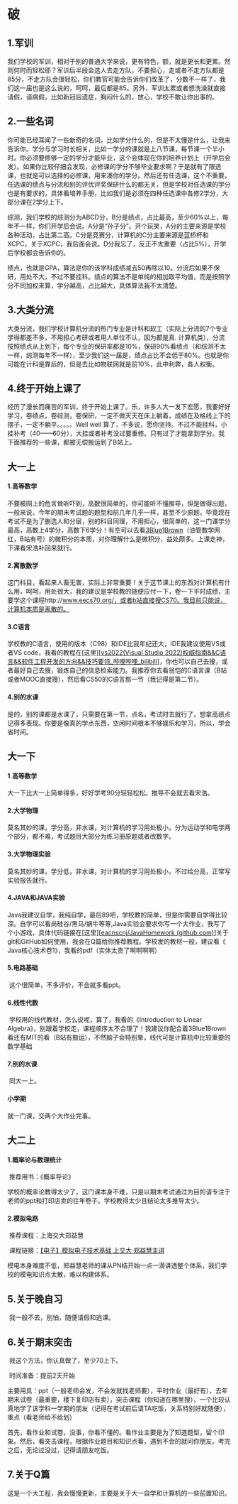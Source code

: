 # 破

## 1.军训

​	我们学校的军训，相对于别的普通大学来说，更有特色，额，就是更长和更累。然则何时而轻松耶？军训后半段会选人去走方队，不要担心，走或者不走方队都是85分，不走方队会很轻松，你们教官可能会告诉你们改革了，分数不一样了，我们这一届也是这么说的，呵呵，最后都是85。另外，军训太累或者想洗澡就直接请假，请病假，比如新冠后遗症，胸闷什么的，放心，学校不敢让你出事的。

## 2.一些名词

​	你可能已经耳闻了一些新奇的名词，比如学分什么的，但是不太懂是什么，让我来告诉你。学分与学习时长相关，比如一学分的课就是上八节课，每节课一个半小时。你必须要修够一定的学分才能毕业，这个会体现在你的培养计划上（开学后会发）。如果你比较仔细会发现，必修课的学分不够毕业要求啊？于是就有了限选课，也就是可以选择的必修课，用来凑你的学分。然后还有任选课，这个不重要，任选课的绩点与分流和别的评优评奖保研什么的都无关，但是学校对任选课的学分也是有要求的，具体看培养手册，比如我们是必须在四种任选课中各修2学分，大部分课在2学分上下。

​	综测，我们学校的综测分为ABCD分，B分是绩点，占比最高，至少60%以上，每年不一样，你们开学后会说。A分是“孙子分”。开个玩笑，A分的主要来源是学校各种活动，占比第二高。C分是竞赛分，计算机的C分主要来源是蓝桥杯和XCPC，关于XCPC，我后面会说。D分我忘了，反正不太重要（占比5%），开学后学校都会告诉你的。

​	绩点，也就是GPA，算法是你的该学科成绩减去50再除以10。分流后如果不保研，用处不大，不过不要挂科。绩点的算法不是单纯的相加取平均值，而是按照学分不同加权来算，学分越高，占比越大，具体算法我不太清楚。

## 3.大类分流

​    大类分流，我们学校计算机分流的热门专业是计科和软工（实际上分流的7个专业学得都差不多，不用担心考研或者用人单位不认，因为都是真. 计算机类），分流按照绩点从上到下，每个专业的保研率都是10%，保研90%看绩点（和综测不太一样，综测每年不一样），至少我们这一届是，绩点占比不会低于80%。也就是你可能在计科是靠后的，但是去比如物联网就是前10%，此中利弊，各人权衡。

## 4.终于开始上课了

​	经历了漫长而痛苦的军训，终于开始上课了。乐，许多人大一发下宏愿，我要好好学习，卷绩点，卷综测，卷保研，一定不做天天在床上躺着，成绩在及格线上下的摆子，一定不躺平。。。。。Well well 算了，不多说，愿你坚持。不过不能挂科，小挂补考（40——60分），大挂或者补考没过要重修。只有过了才能拿到学分。我下面推荐的一些课，都被无偿搬运到了B站上。

## 																							大一上

####     1.高等数学

​		不要被网上的危言耸听吓到，高数很简单的，你可能听不懂推导，但是做得出题，一般来说，今年的期末考试题的题型和前几年几乎一样，甚至不少原题，毕竟现在考试不是为了删选人和分层，别的科目同理，不用担心，很简单的，这一门课学分最高，高数上4学分，高数下6学分！有空可以去看[3Blue1Brown](https://space.bilibili.com/88461692/)（油管数学网红，B站有号）的微积分的本质，对你理解什么是微积分，益处颇多。上课走神，下课看宋浩补回来就行。

#### 	2.离散数学

​		这门科目，看起来人畜无害，实际上非常重要！关于这节课上的东西对计算机有什么用，呵呵，用处很大，我的建议是学校教的随便应付一下，卷一下平时成绩，主要学这个课程http://www.eecs70.org/，或者b站直接搜CS70。我目前只能说，计算机本质是离散的。

#### 	3.C语言

​		学校教的C语言，使用的版本（C98）和IDE比我年纪还大，IDE我建议使用VS或者VS code，我看的教程在[这里][[vs2022(Visual Studio 2022)权威指南&&C语言&&软件工程开发的方向&&技巧要领_哔哩哔哩_bilibili](https://www.bilibili.com/video/BV1Xt411g7jT/?spm_id_from=333.999.0.0&vd_source=fd7c48bc1fba0b13fb26b253475a99ca)]，你也可以自己去搜，或者最好自己去搜，锻炼自己的信息检索能力。我推荐你去看翁恺的C语言课（B站或者MOOC直接搜），然后看CS50的C语言那一节（我记得是第二节）。

#### 	4.别的水课

​		是的，别的课都是水课了，只需要在第一节，点名，考试时去就行了，想拿高绩点记得多表现。你要是像真的学点东西，空闲时间根本不够娱乐和学习，所以，学会省时间。

## 																					大一下

#### 	1.高等数学

​		大一下比大一上简单得多，好好学考90分轻轻松松。推导不会就去看宋浩。

#### 	2.大学物理

​		莫名其妙的课，学分高，非水课，对计算机的学习用处极小，分为运动学和电学两个部分，都不难，考试题目大部分为练习册原题或者改数字。

#### 	3.大学物理实验

​		莫名其妙的课，学分低，非水课，对计算机的学习用处极小，不过给分高，正常写实验报告就行。

#### 	4.JAVA和JAVA实验

​		Java我建议自学，我纯自学，最后89吧，学校教的简单，但是你需要自学得比较深。自学可以看尚硅谷/黑马/蜗牛等等,Java实验会要求你写一个大作业，我写了个小游戏，具体代码链接在[这里][[eacnscnj/JavaHomework (github.com)](https://github.com/eacnscnj/JavaHomework)]关于git和GitHub如何使用，我会在Q篇给你推荐教程。学校发的教材一般，建议看《 Java核心技术卷1》，我看的pdf（实体太贵了啊啊啊啊）

#### 	5.电路基础

​		这个很简单，不多评价，不会就多看ppt。

#### 	6.线性代数

​		学校用的线代教材，怎么说呢，算了，我看的《Introduction to Linear Algebra》，别跟着学校走，课程顺序太不合理了！我建议你配合着3Blue1Brown看还有MIT的看（B站有搬运），不然脑子会特别晕，线代可是计算机中比较重要的数学基础

#### 	7.别的水课

​		同大一上。

#### 																								小学期

就一门课，交两个大作业完事。

## 大二上

#### 1.概率论与数理统计

​		推荐用书：《概率导论》

​		学校的概率论教得太少了，这门课本身不难，只是以期末考试通过为目的请专注于老师的ppt和打印店卖的往年卷子。学校教得太少且结论太多推导太少。

#### 2.模拟电路

​		推荐课程：上海交大郑益慧

​		课程链接：[【电子】模拟电子技术基础 上交大 郑益慧主讲](https://www.bilibili.com/video/BV1Gt411b7Zq/?spm_id_from=333.337.search-card.all.click&vd_source=fd7c48bc1fba0b13fb26b253475a99ca)

​		模电本身难度不低，郑益慧老师的课从PN结开始一点一滴讲透整个体系，我们学校的模电知识点太散，难以构建体系。

## 5.关于晚自习

​		我一般不去，别怕，随便请假和逃课。

## 6.关于期末突击

​		我这个方法，你认真做了，至少70上下。

​		时间准备：提前2天开始

​		主要用具：ppt（一般老师会发，不会发就找老师要），平时作业（最好有），去年期末试卷（最重要，楼下复印店有卖），突击课程（你知道在哪里搜），一个比较认真地学了该学科一学期的朋友（记得在考试前后请TA吃饭，关系特别好就随便），重点（看老师给不给划）

​		首先，看作业和试卷，没事，你看不懂的。看作业主要是为了知道题型，留个印象。然后，看突击课程，根据作业题目和知识点看，遇到不会的就问你朋友。考完之后，无论过没过，记得请朋友吃饭。

## 7.关于Q篇

​	这是一个大工程，我会慢慢更新，主要是关于大一自学和计算机的一些前置知识。
